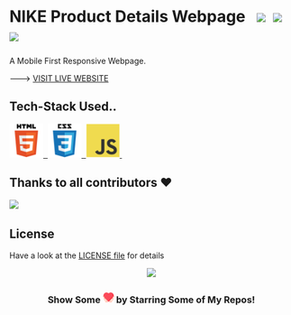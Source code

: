 # NIKE Product Details Webpage  &nbsp; [![](https://img.shields.io/badge/-HTML5-darkred?style=flat&logo=HTML5&logoColor=white)](https://github.com/AnshSinghSonkhia/NIKE-Product-Details-Webpage/blob/main/README.md)&nbsp; [![](https://img.shields.io/badge/-CSS3-blue?style=flat&logo=CSS3&logoColor=white)](https://github.com/AnshSinghSonkhia/NIKE-Product-Details-Webpage/blob/main/README.md)&nbsp; [![](https://img.shields.io/badge/-JavaScript-gold?style=flat&logo=JavaScript&logoColor=black)](https://github.com/AnshSinghSonkhia/NIKE-Product-Details-Webpage/blob/main/README.md)&nbsp;

A Mobile First Responsive Webpage.

---> [VISIT LIVE WEBSITE](https://anshsinghsonkhia.github.io/NIKE-Product-Details-Webpage)

## Tech-Stack Used..
[<img src="https://github.com/devicons/devicon/blob/master/icons/html5/html5-original-wordmark.svg" title="HTML" alt="HTML" width="60" height="60"/>&nbsp;
<img src="https://github.com/devicons/devicon/blob/master/icons/css3/css3-original-wordmark.svg" title="css3" alt="css3" width="60" height="60"/>&nbsp;
<img src="https://github.com/devicons/devicon/blob/master/icons/javascript/javascript-original.svg" title="JS" alt="JS" width="60" height="60"/>&nbsp;](https://github.com/AnshSinghSonkhia/NIKE-Product-Details-Webpage/blob/main/README.md)


## Thanks to all contributors ❤

 <a href = "https://github.com/AnshSinghSonkhia/Mitra-A-Myntra-Website-Clone/graphs/contributors">
   <img src = "https://contrib.rocks/image?repo=AnshSinghSonkhia/Mitra-A-Myntra-Website-Clone"/>
 </a>

## License

Have a look at the [LICENSE file](./LICENSE) for details

<div align="center">

![](https://i.imgur.com/waxVImv.png)

<h3> Show Some <img src="https://github.com/AnshSinghSonkhia/AnshSinghSonkhia/blob/main/icons/love.png" title="Love" alt="Love" width="20" height="20"/> by Starring Some of My Repos! </h3>

</div>

